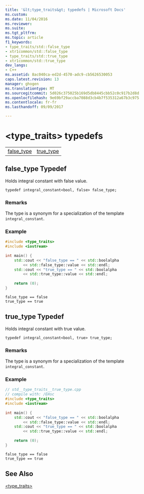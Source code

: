 ```yaml
---
title: '&lt;type_traits&gt; typedefs | Microsoft Docs'
ms.custom: 
ms.date: 11/04/2016
ms.reviewer: 
ms.suite: 
ms.tgt_pltfrm: 
ms.topic: article
f1_keywords:
- type_traits/std::false_type
- xtr1common/std::false_type
- type_traits/std::true_type
- xtr1common/std::true_type
dev_langs:
- C++
ms.assetid: 8ac040ca-ed2d-4570-adc9-cb5626530053
caps.latest.revision: 13
manager: ghogen
ms.translationtype: MT
ms.sourcegitcommit: 5d026c375025b169d5db8445cbb52c0c917b2d8d
ms.openlocfilehash: 9e69bf29accba7088d3cb4b7f535312a67b3c975
ms.contentlocale: fr-fr
ms.lasthandoff: 09/09/2017

---
```

# <a name="lttypetraitsgt-typedefs"></a>&lt;type_traits&gt; typedefs
|||  
|-|-|  
|[false_type](#false_type)|[true_type](#true_type)|  
  
##  <a name="false_type"></a>  false_type Typedef  
 Holds integral constant with false value.  
  
```  
typedef integral_constant<bool, false> false_type;  
```  
  
### <a name="remarks"></a>Remarks  
 The type is a synonym for a specialization of the template `integral_constant`.  
  
### <a name="example"></a>Example  
  
```cpp  
#include <type_traits>   
#include <iostream>   
  
int main() {   
    std::cout << "false_type == " << std::boolalpha   
        << std::false_type::value << std::endl;   
    std::cout << "true_type == " << std::boolalpha   
        << std::true_type::value << std::endl;   
  
    return (0);   
}  
```  
  
```Output  
false_type == false  
true_type == true  
```  
  
##  <a name="true_type"></a>  true_type Typedef  
 Holds integral constant with true value.  
  
```  
typedef integral_constant<bool, true> true_type;  
```  
  
### <a name="remarks"></a>Remarks  
 The type is a synonym for a specialization of the template `integral_constant`.  
  
### <a name="example"></a>Example  
  
```cpp  
// std__type_traits__true_type.cpp   
// compile with: /EHsc   
#include <type_traits>   
#include <iostream>   
  
int main() {   
    std::cout << "false_type == " << std::boolalpha   
        << std::false_type::value << std::endl;   
    std::cout << "true_type == " << std::boolalpha   
        << std::true_type::value << std::endl;   
  
    return (0);   
}  
```  
  
```Output  
false_type == false  
true_type == true  
```  
  
## <a name="see-also"></a>See Also  
 [<type_traits>](../standard-library/type-traits.md)


